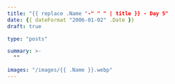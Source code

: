 ```yaml
---
title: "{{ replace .Name "-" " " | title }} - Day 5"
date: {{ dateFormat "2006-01-02" .Date }}
draft: true

type: "posts"

summary: >-
  ""

images: "/images/{{ .Name }}.webp"
---
```

